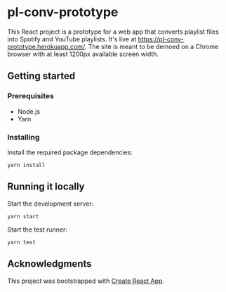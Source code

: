 # pl-conv-prototype

This React project is a prototype for a web app that converts playlist files into Spotify and YouTube playlists. It's live at <https://pl-conv-prototype.herokuapp.com/>. The site is meant to be demoed on a Chrome browser with at least 1200px available screen width.

## Getting started

### Prerequisites

* Node.js
* Yarn

### Installing

Install the required package dependencies:
```
yarn install
```

## Running it locally

Start the development server:
```
yarn start
```

Start the test runner:
```
yarn test
```

## Acknowledgments

This project was bootstrapped with [Create React App](https://github.com/facebookincubator/create-react-app).
